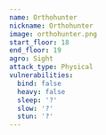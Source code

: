 ```yaml
---
name: Orthohunter
nickname: Orthohunter
image: orthohunter.png
start_floor: 18
end_floor: 19
agro: Sight
attack_type: Physical
vulnerabilities:
  bind: false
  heavy: false
  sleep: '?'
  slow: '?'
  stun: '?'
---
```

